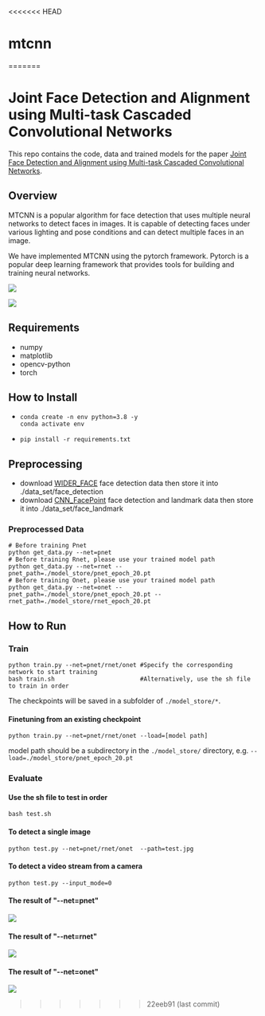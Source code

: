 <<<<<<< HEAD
# mtcnn
=======
# Joint Face Detection and Alignment using Multi-task Cascaded Convolutional Networks

This repo contains the code, data and trained models for the paper [Joint Face Detection and Alignment using Multi-task Cascaded Convolutional Networks](https://arxiv.org/ftp/arxiv/papers/1604/1604.02878.pdf).

## Overview

MTCNN is a popular algorithm for face detection that uses multiple neural networks to detect faces in images. It is capable of detecting faces under various lighting and pose conditions and can detect multiple faces in an image.

We have implemented MTCNN using the pytorch framework. Pytorch is a popular deep learning framework that provides tools for building and training neural networks. 

![](https://img.enderfga.cn/img/image-20221208152130975.png)

![](https://img.enderfga.cn/img/image-20221208152231511.png)

## Requirements

* numpy
* matplotlib
* opencv-python
* torch

## How to Install

- ```shell
  conda create -n env python=3.8 -y
  conda activate env
  ```
- ```shell
  pip install -r requirements.txt
  ```

## Preprocessing

- download [WIDER_FACE](http://shuoyang1213.me/WIDERFACE/) face detection data then store it into ./data_set/face_detection
- download [CNN_FacePoint](http://mmlab.ie.cuhk.edu.hk/archive/CNN_FacePoint.htm) face detection and landmark data then store it into ./data_set/face_landmark

### Preprocessed Data

```shell
# Before training Pnet
python get_data.py --net=pnet
# Before training Rnet, please use your trained model path
python get_data.py --net=rnet --pnet_path=./model_store/pnet_epoch_20.pt
# Before training Onet, please use your trained model path
python get_data.py --net=onet --pnet_path=./model_store/pnet_epoch_20.pt --rnet_path=./model_store/rnet_epoch_20.pt
```

## How to Run

### Train

```shell
python train.py --net=pnet/rnet/onet #Specify the corresponding network to start training
bash train.sh                        #Alternatively, use the sh file to train in order
```

The checkpoints will be saved in a subfolder of `./model_store/*`.

#### Finetuning from an existing checkpoint

```shell
python train.py --net=pnet/rnet/onet --load=[model path]
```

model path should be a subdirectory in the `./model_store/` directory, e.g. `--load=./model_store/pnet_epoch_20.pt`

### Evaluate

#### Use the sh file to test in order

```shell
bash test.sh
```

#### To detect a single image

```shell
python test.py --net=pnet/rnet/onet  --path=test.jpg
```

#### To detect a video stream from a camera

```shell
python test.py --input_mode=0
```

#### The result of  "--net=pnet"

![](https://img.enderfga.cn/img/image-20221208155102864.png)

#### The result of  "--net=rnet"

![](https://img.enderfga.cn/img/image-20221208155022083.png)

#### The result of  "--net=onet"

![](https://img.enderfga.cn/img/image-20221208155044451.png)
>>>>>>> 22eeb91 (last commit)
